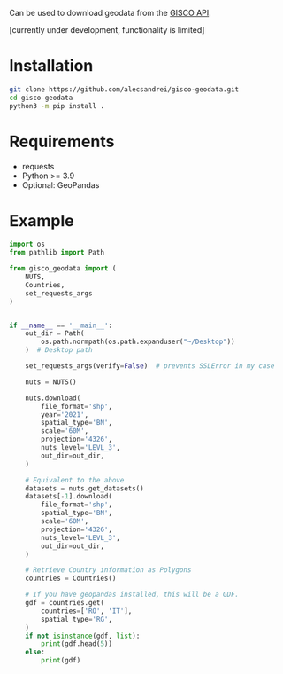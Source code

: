 Can be used to download geodata from the [GISCO API](https://gisco-services.ec.europa.eu/distribution/v2/).

[currently under development, functionality is limited]

# Installation

```sh
git clone https://github.com/alecsandrei/gisco-geodata.git
cd gisco-geodata
python3 -m pip install .
```

# Requirements
- requests
- Python >= 3.9
- Optional: GeoPandas

# Example
```python
import os
from pathlib import Path

from gisco_geodata import (
    NUTS,
    Countries,
    set_requests_args
)


if __name__ == '__main__':
    out_dir = Path(
        os.path.normpath(os.path.expanduser("~/Desktop"))
    )  # Desktop path

    set_requests_args(verify=False)  # prevents SSLError in my case

    nuts = NUTS()

    nuts.download(
        file_format='shp',
        year='2021',
        spatial_type='BN',
        scale='60M',
        projection='4326',
        nuts_level='LEVL_3',
        out_dir=out_dir,
    )

    # Equivalent to the above
    datasets = nuts.get_datasets()
    datasets[-1].download(
        file_format='shp',
        spatial_type='BN',
        scale='60M',
        projection='4326',
        nuts_level='LEVL_3',
        out_dir=out_dir,
    )

    # Retrieve Country information as Polygons
    countries = Countries()

    # If you have geopandas installed, this will be a GDF.
    gdf = countries.get(
        countries=['RO', 'IT'],
        spatial_type='RG',
    )
    if not isinstance(gdf, list):
        print(gdf.head(5))
    else:
        print(gdf)

```